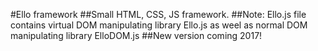 #Ello framework
##Small HTML, CSS, JS framework. 
##Note: Ello.js file contains virtual DOM manipulating library Ello.js as weel as normal DOM manipulating library ElloDOM.js
##New version coming 2017!
